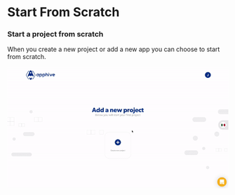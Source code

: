 # Start From Scratch

### Start a project from scratch

When you create a new project or add a new app you can choose to start from scratch.

![Start project from scratch](../.gitbook/assets/start-project-from-scratch.gif)

